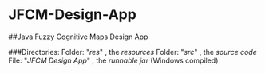 # JFCM-Design-App
##Java Fuzzy Cognitive Maps Design App

###Directories:
	Folder: "*_res_*" , the _resources_
	Folder: "*_src_*" , the _source code_
	File:   "*_JFCM Design App_*" , the _runnable jar_ (Windows compiled)